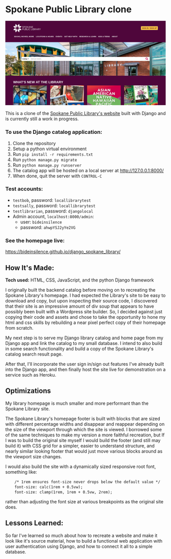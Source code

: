 # Spokane Public Library clone
![Spokane Public Library](my-SPL-homepage.png)

This is a clone of the
[Spokane Public Library's website](https://www.spokanelibrary.org/)
built with Django and is currently still a work in progress.

### To use the Django catalog application:
1. Clone the repository
2. Setup a python virtual environment
3. Run `pip install -r requirements.txt`
4. Run `python manage.py migrate`
5. Run `python manage.py runserver`
6. The catalog app will be hosted on a local server at http://127.0.0.1:8000/
7. When done, quit the server with `CONTROL-C`

### Test accounts:
- `testbob`, password: `locallibrarytest`
- `testsally`, password: `locallibrarytest`
- `testlibrarian`, password: `djangolocal`
- Admin account, `localhost:8000/admin`:
    - user: `bideinsilence`
    - password: `ahwpYSJ2yYe2VG`

### See the homepage live:
https://bideinsilence.github.io/django_spokane_library/


## How It's Made:

**Tech used:** HTML, CSS, JavaScript, and the python Django framework

I originally built the backend catalog before moving on to recreating the
Spokane Library's homepage. I had expected the Library's site to be easy to
download and copy, but upon inspecting their source code, I discovered that
their site is an impressive amount of div soup that appears to have possibly
been built with a Wordpress site builder. So, I decided against just copying
their code and assets and chose to take the opportunity to hone my html and css
skills by rebuilding a near pixel perfect copy of their homepage from scratch.

My next step is to serve my Django library catalog and home page from my Django
app and link the catalog to my small database. I intend to also build in some
search functionality and build a copy of the Spokane Library's catalog search
result page.

After that, I'll incorporate the user sign in/sign out features I've already
built into the Django app, and then finally host the site live for demonstration
on a service such as Heroku.


## Optimizations
My library homepage is much smaller and more performant than the Spokane Library
site.

The Spokane Library's homepage footer is built with blocks that are sized with
different percentage widths and disappear and reappear depending on the size of
the viewport through which the site is viewed. I borrowed some of the same
techniques to make my version a more faithful recreation, but If I was to build
the original site myself I would build the footer (and still may build it) with
CSS grid for a simpler, easier to understand structure, and nearly similar
looking footer that would just move various blocks around as the viewport size
changes.

I would also build the site with a dynamically sized responsive root font,
something like: 
```
    /* 1rem ensures font-size never drops below the default value */
    font-size: calc(1rem + 0.5vw);
    font-size: clamp(1rem, 1rem + 0.5vw, 2rem);
```
rather than adjusting the font size at various breakpoints as the original site
does.


## Lessons Learned:

So far I've learned so much about how to recreate a website and make it look
like it's source material, how to build a functional web application with user
authentication using Django, and how to connect it all to a simple database.


